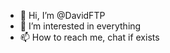 - 👋 Hi, I’m @DavidFTP
- 👀 I’m interested in everything
- 📫 How to reach me, chat if exists

<!---
DavidFTP/DavidFTP is a ✨ special ✨ repository because its `README.md` (this file) appears on your GitHub profile.
You can click the Preview link to take a look at your changes.
--->
